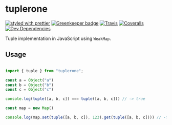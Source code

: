 # tuplerone

[![styled with prettier](https://img.shields.io/badge/styled_with-prettier-ff69b4.svg)](https://github.com/prettier/prettier)
[![Greenkeeper badge](https://badges.greenkeeper.io/slikts/tuplerone.svg)](https://greenkeeper.io/)
[![Travis](https://img.shields.io/travis/slikts/tuplerone.svg)](https://travis-ci.org/slikts/tuplerone)
[![Coveralls](https://img.shields.io/coveralls/slikts/tuplerone.svg)](https://coveralls.io/github/slikts/tuplerone)
[![Dev Dependencies](https://david-dm.org/slikts/tuplerone/dev-status.svg)](https://david-dm.org/slikts/tuplerone?type=dev)

Tuple implementation in JavaScript using `WeakMap`.

## Usage

```javascript

import { tuple } from "tuplerone";

const a = Object("a")
const b = Object("b")
const c = Object("c")

console.log(tuple([a, b, c]) === tuple([a, b, c])) // -> true

const map = new Map()

console.log(map.set(tuple([a, b, c]), 123).get(tuple([a, b, c]))) // -> 123
```

